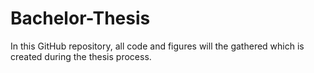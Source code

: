 # Bachelor-Thesis
In this GitHub repository, all code and figures will the gathered which is created during the thesis process.
